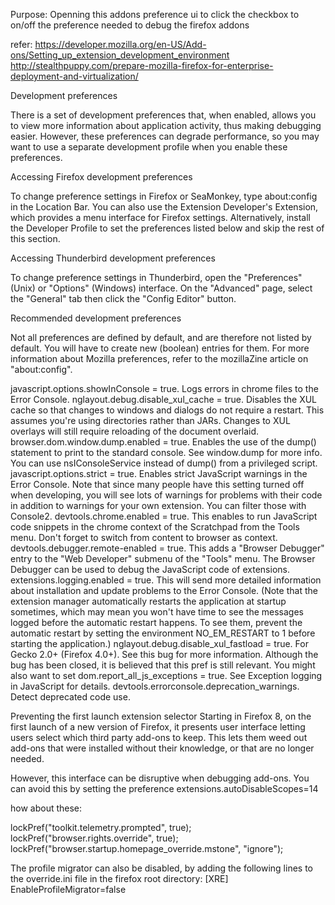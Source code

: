 Purpose:
Openning this addons preference ui to click the checkbox to on/off the preference needed to debug the firefox addons

refer:
https://developer.mozilla.org/en-US/Add-ons/Setting_up_extension_development_environment
http://stealthpuppy.com/prepare-mozilla-firefox-for-enterprise-deployment-and-virtualization/


Development preferences

There is a set of development preferences that, when enabled, allows you to view more information about application activity, thus making debugging easier. However,  these preferences can degrade performance, so you may want to use a separate development profile when you enable these preferences.

Accessing Firefox development preferences

To change preference settings in Firefox or SeaMonkey, type about:config in the Location Bar. You can also use the Extension Developer's Extension, which provides a menu interface for Firefox settings. Alternatively, install the Developer Profile to set the preferences listed below and skip the rest of this section.

Accessing Thunderbird development preferences

To change preference settings in Thunderbird, open the "Preferences" (Unix) or "Options" (Windows) interface. On the "Advanced" page, select the "General" tab then click the "Config Editor" button.

Recommended development preferences

Not all preferences are defined by default, and are therefore not listed by default. You will have to create new (boolean) entries for them. For more information about Mozilla preferences, refer to the mozillaZine article on "about:config".

javascript.options.showInConsole = true. Logs errors in chrome files to the Error Console.
nglayout.debug.disable_xul_cache = true. Disables the XUL cache so that changes to windows and dialogs do not require a restart. This assumes you're using directories rather than JARs. Changes to XUL overlays will still require reloading of the document overlaid.
browser.dom.window.dump.enabled = true. Enables the use of the dump() statement to print to the standard console. See window.dump for more info. You can use nsIConsoleService instead of dump() from a privileged script.
javascript.options.strict		= true. Enables strict JavaScript warnings in the Error Console. Note that since many people have this setting turned off when developing, you will see lots of warnings for problems with their code in addition to warnings for your own extension. You can filter those with Console2.
devtools.chrome.enabled			= true. This enables to run JavaScript code snippets in the chrome context of the Scratchpad from the Tools menu. Don't forget to switch from content to browser as context.
devtools.debugger.remote-enabled = true. This adds a "Browser Debugger" entry to the "Web Developer" submenu of the "Tools" menu.  The Browser Debugger can be used to debug the JavaScript code of extensions.
extensions.logging.enabled			= true. This will send more detailed information about installation and update problems to the Error Console. (Note that the extension manager automatically restarts the application at startup sometimes, which may mean you won't have time to see the messages logged before the automatic restart happens. To see them, prevent the automatic restart by setting the environment NO_EM_RESTART to 1 before starting the application.)
nglayout.debug.disable_xul_fastload = true. For Gecko 2.0+ (Firefox 4.0+). See this bug for more information. Although the bug has been closed, it is believed that this pref is still relevant.
You might also want to set 
dom.report_all_js_exceptions = true. See Exception logging in JavaScript for details.
devtools.errorconsole.deprecation_warnings. Detect deprecated code use.


Preventing the first launch extension selector
Starting in Firefox 8, on the first launch of a new version of Firefox, it presents user interface letting users select which third party add-ons to keep. This lets them weed out add-ons that were installed without their knowledge, or that are no longer needed.

However, this interface can be disruptive when debugging add-ons. You can avoid this by setting the preference 
extensions.autoDisableScopes=14

how about these:

lockPref("toolkit.telemetry.prompted", true);
lockPref("browser.rights.override", true);
lockPref("browser.startup.homepage_override.mstone", "ignore");

The profile migrator can also be disabled, by adding the following lines to the override.ini file in the firefox root directory:
[XRE]
EnableProfileMigrator=false